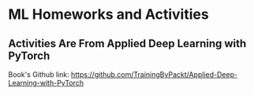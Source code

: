 # ML Homeworks and Activities
## Activities Are From Applied Deep Learning with PyTorch
Book's Github link: https://github.com/TrainingByPackt/Applied-Deep-Learning-with-PyTorch
